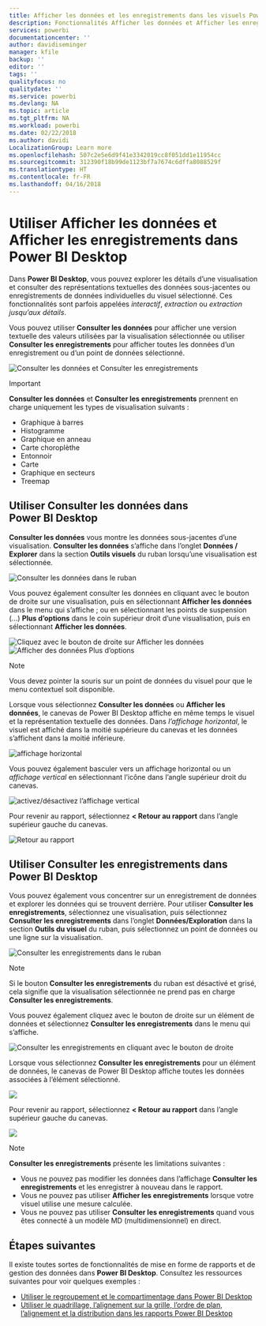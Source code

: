 ```yaml
---
title: Afficher les données et les enregistrements dans les visuels Power BI Desktop
description: Fonctionnalités Afficher les données et Afficher les enregistrements de Power BI Desktop pour une exploration approfondie
services: powerbi
documentationcenter: ''
author: davidiseminger
manager: kfile
backup: ''
editor: ''
tags: ''
qualityfocus: no
qualitydate: ''
ms.service: powerbi
ms.devlang: NA
ms.topic: article
ms.tgt_pltfrm: NA
ms.workload: powerbi
ms.date: 02/22/2018
ms.author: davidi
LocalizationGroup: Learn more
ms.openlocfilehash: 507c2e5e6d9f41e3342019cc8f051dd1e11954cc
ms.sourcegitcommit: 312390f18b99de1123bf7a7674c6dffa8088529f
ms.translationtype: HT
ms.contentlocale: fr-FR
ms.lasthandoff: 04/16/2018
---
```

# <a name="use-see-data-and-see-records-in-power-bi-desktop"></a>Utiliser Afficher les données et Afficher les enregistrements dans Power BI Desktop
Dans **Power BI Desktop**, vous pouvez explorer les détails d’une visualisation et consulter des représentations textuelles des données sous-jacentes ou enregistrements de données individuelles du visuel sélectionné. Ces fonctionnalités sont parfois appelées *interactif*, *extraction* ou *extraction jusqu’aux détails*.

Vous pouvez utiliser **Consulter les données** pour afficher une version textuelle des valeurs utilisées par la visualisation sélectionnée ou utiliser **Consulter les enregistrements** pour afficher toutes les données d’un enregistrement ou d’un point de données sélectionné. 

![Consulter les données et Consulter les enregistrements](media/desktop-see-data-see-records/see-data-record.png)

>[!IMPORTANT]
>**Consulter les données** et **Consulter les enregistrements** prennent en charge uniquement les types de visualisation suivants :
>  - Graphique à barres
>  - Histogramme
>  - Graphique en anneau
>  - Carte choroplèthe
>  - Entonnoir
>  - Carte
>  - Graphique en secteurs
>  - Treemap

## <a name="use-see-data-in-power-bi-desktop"></a>Utiliser Consulter les données dans Power BI Desktop

**Consulter les données** vous montre les données sous-jacentes d’une visualisation. **Consulter les données** s’affiche dans l’onglet **Données / Explorer** dans la section **Outils visuels** du ruban lorsqu’une visualisation est sélectionnée.

![Consulter les données dans le ruban](media/desktop-see-data-see-records/see-data1.png)

Vous pouvez également consulter les données en cliquant avec le bouton de droite sur une visualisation, puis en sélectionnant **Afficher les données** dans le menu qui s’affiche ; ou en sélectionnant les points de suspension (...) **Plus d’options** dans le coin supérieur droit d’une visualisation, puis en sélectionnant **Afficher les données**.

![Cliquez avec le bouton de droite sur Afficher les données](media/desktop-see-data-see-records/see-data2.png)&nbsp;&nbsp;![Afficher des données Plus d’options](media/desktop-see-data-see-records/see-data3.png)

> [!NOTE]
> Vous devez pointer la souris sur un point de données du visuel pour que le menu contextuel soit disponible.

Lorsque vous sélectionnez **Consulter les données** ou **Afficher les données**, le canevas de Power BI Desktop affiche en même temps le visuel et la représentation textuelle des données. Dans *l’affichage horizontal*, le visuel est affiché dans la moitié supérieure du canevas et les données s’affichent dans la moitié inférieure. 

![affichage horizontal](media/desktop-see-data-see-records/see-data4a.png)

Vous pouvez également basculer vers un affichage horizontal ou un *affichage vertical* en sélectionnant l’icône dans l’angle supérieur droit du canevas.

![activez/désactivez l’affichage vertical](media/desktop-see-data-see-records/see-data4.png)

Pour revenir au rapport, sélectionnez **< Retour au rapport** dans l’angle supérieur gauche du canevas.

![Retour au rapport](media/desktop-see-data-see-records/see-data5.png)

## <a name="use-see-records-in-power-bi-desktop"></a>Utiliser Consulter les enregistrements dans Power BI Desktop

Vous pouvez également vous concentrer sur un enregistrement de données et explorer les données qui se trouvent derrière. Pour utiliser **Consulter les enregistrements**, sélectionnez une visualisation, puis sélectionnez **Consulter les enregistrements** dans l’onglet **Données/Exploration** dans la section **Outils du visuel** du ruban, puis sélectionnez un point de données ou une ligne sur la visualisation. 

![Consulter les enregistrements dans le ruban](media/desktop-see-data-see-records/see-record1.png)

> [!NOTE]
> Si le bouton **Consulter les enregistrements** du ruban est désactivé et grisé, cela signifie que la visualisation sélectionnée ne prend pas en charge **Consulter les enregistrements**.

Vous pouvez également cliquez avec le bouton de droite sur un élément de données et sélectionnez **Consulter les enregistrements** dans le menu qui s’affiche.

![Consulter les enregistrements en cliquant avec le bouton de droite](media/desktop-see-data-see-records/see-record2.png)

Lorsque vous sélectionnez **Consulter les enregistrements** pour un élément de données, le canevas de Power BI Desktop affiche toutes les données associées à l’élément sélectionné. 

![](media/desktop-see-data-see-records/see-record3.png)

Pour revenir au rapport, sélectionnez **< Retour au rapport** dans l’angle supérieur gauche du canevas.

![](media/desktop-see-data-see-records/see-record4.png)

> [!NOTE]
>**Consulter les enregistrements** présente les limitations suivantes :
> - Vous ne pouvez pas modifier les données dans l’affichage **Consulter les enregistrements** et les enregistrer à nouveau dans le rapport.
> - Vous ne pouvez pas utiliser **Afficher les enregistrements** lorsque votre visuel utilise une mesure calculée.
> - Vous ne pouvez pas utiliser **Consulter les enregistrements** quand vous êtes connecté à un modèle MD (multidimensionnel) en direct.

## <a name="next-steps"></a>Étapes suivantes
Il existe toutes sortes de fonctionnalités de mise en forme de rapports et de gestion des données dans **Power BI Desktop**. Consultez les ressources suivantes pour voir quelques exemples :

* [Utiliser le regroupement et le compartimentage dans Power BI Desktop](desktop-grouping-and-binning.md)
* [Utiliser le quadrillage, l’alignement sur la grille, l’ordre de plan, l’alignement et la distribution dans les rapports Power BI Desktop](desktop-gridlines-snap-to-grid.md)

